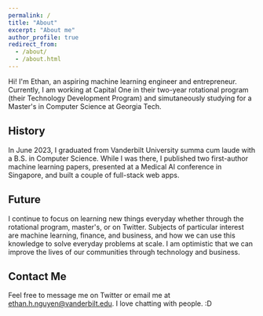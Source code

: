 ```yaml
---
permalink: /
title: "About"
excerpt: "About me"
author_profile: true
redirect_from: 
  - /about/
  - /about.html
---
```


Hi! I'm Ethan, an aspiring machine learning engineer and entrepreneur. Currently, I am working at Capital One in their two-year rotational program (their Technology Development Program) and simutaneously studying for a Master's in Computer Science at Georgia Tech. 

## History
In June 2023, I graduated from Vanderbilt University summa cum laude with a B.S. in Computer Science. While I was there, I published two first-author machine learning papers, presented at a Medical AI conference in Singapore, and built a couple of full-stack web apps.

## Future
I continue to focus on learning new things everyday whether through the rotational program, master's, or on Twitter. Subjects of particular interest are machine learning, finance, and business, and how we can use this knowledge to solve everyday problems at scale. I am optimistic that we can improve the lives of our communities through technology and business. 

## Contact Me
Feel free to message me on Twitter or email me at ethan.h.nguyen@vanderbilt.edu. I love chatting with people. :D